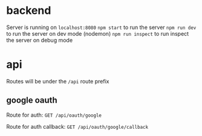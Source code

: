 # backend

Server is running on `localhost:8080`
`npm start` to run the server
`npm run dev` to run the server on dev mode (nodemon)
`npm run inspect` to run inspect the server on debug mode

# api

Routes will be under the `/api` route prefix

## google oauth

Route for auth:
`GET /api/oauth/google`

Route for auth callback:
`GET /api/oauth/google/callback`

